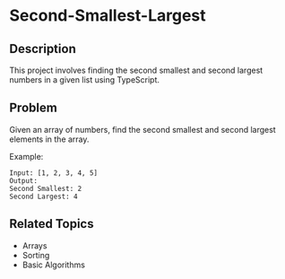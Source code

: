 # Second-Smallest-Largest

## Description

This project involves finding the second smallest and second largest numbers in a given list using TypeScript.

## Problem

Given an array of numbers, find the second smallest and second largest elements in the array.

Example:

```
Input: [1, 2, 3, 4, 5]
Output:
Second Smallest: 2
Second Largest: 4
```

## Related Topics

- Arrays
- Sorting
- Basic Algorithms
